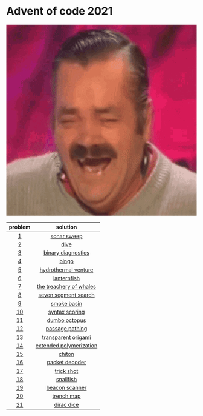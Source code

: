 # Advent of code 2021

![kekw](./kekw.gif)

| problem | solution |
|:-------:|:--------:|
| [1](https://adventofcode.com/2021/day/1) | [sonar sweep](./01-sonar-sweep) |
| [2](https://adventofcode.com/2021/day/2) | [dive](./02-dive) |
| [3](https://adventofcode.com/2021/day/3) | [binary diagnostics](./03-binary-diagnostics) |
| [4](https://adventofcode.com/2021/day/4) | [bingo](./04-bingo) |
| [5](https://adventofcode.com/2021/day/5) | [hydrothermal venture](./05-hydrothermal-venture) |
| [6](https://adventofcode.com/2021/day/6) | [lanternfish](./06-lanternfish) |
| [7](https://adventofcode.com/2021/day/7) | [the treachery of whales](./07-the-treachery-of-whales) |
| [8](https://adventofcode.com/2021/day/8) | [seven segment search](./08-seven-segment-search) |
| [9](https://adventofcode.com/2021/day/9) | [smoke basin](./09-smoke-basin) |
| [10](https://adventofcode.com/2021/day/10) | [syntax scoring](./10-syntax-scoring) |
| [11](https://adventofcode.com/2021/day/11) | [dumbo octopus](./11-obligatory-game-of-life-spinoff) |
| [12](https://adventofcode.com/2021/day/12) | [passage pathing](./12-passage-pathing) |
| [13](https://adventofcode.com/2021/day/13) | [transparent origami](./13-transparent-origami) |
| [14](https://adventofcode.com/2021/day/14) | [extended polymerization](./14-extended-polymerization) |
| [15](https://adventofcode.com/2021/day/15) | [chiton](./15-chiton) |
| [16](https://adventofcode.com/2021/day/16) | [packet decoder](./16-packet-decoder) |
| [17](https://adventofcode.com/2021/day/17) | [trick shot](./17-trick-shot) |
| [18](https://adventofcode.com/2021/day/18) | [snailfish](./18-snailfish) |
| [19](https://adventofcode.com/2021/day/19) | [beacon scanner](./19-beacon-scanner) |
| [20](https://adventofcode.com/2021/day/20) | [trench map](./20-trench-map) |
| [21](https://adventofcode.com/2021/day/21) | [dirac dice](./21-dirac-dice) |
